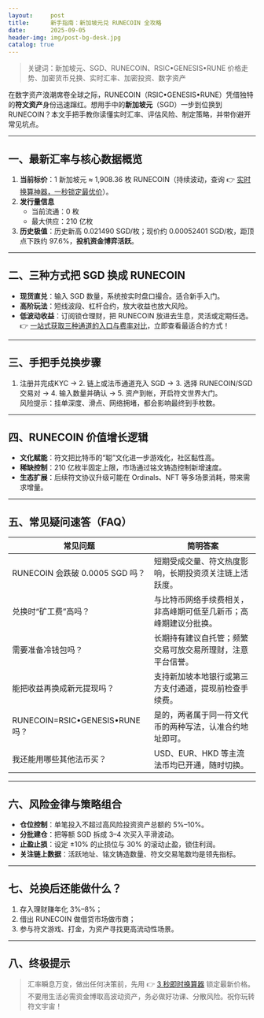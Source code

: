 ```yaml
---
layout:     post
title:      新手指南：新加坡元兑 RUNECOIN 全攻略
date:       2025-09-05
header-img: img/post-bg-desk.jpg
catalog: true
---
```


> 关键词：新加坡元、SGD、RUNECOIN、RSIC•GENESIS•RUNE 价格走势、加密货币兑换、实时汇率、加密投资、数字资产

在数字资产浪潮席卷全球之际，RUNECOIN（RSIC•GENESIS•RUNE）凭借独特的**符文资产**身份迅速蹿红。想用手中的**新加坡元**（SGD）一步到位换到 RUNECOIN？本文手把手教你读懂实时汇率、评估风险、制定策略，并带你避开常见坑点。

---

## 一、最新汇率与核心数据概览

1. **当前标价**：1 新加坡元 ≈ 1,908.36 枚 RUNECOIN（持续波动，查询 👉 [实时换算神器，一秒锁定最优价](https://okxdog.com/)）。
2. **发行量信息**  
   - 当前流通：0 枚  
   - 最大供应：210 亿枚  
3. **历史极值**：历史新高 0.021490 SGD/枚；现价约 0.00052401 SGD/枚，距顶点下跌约 97.6%，**投机资金博弈活跃**。

---

## 二、三种方式把 SGD 换成 RUNECOIN

- **现货直兑**：输入 SGD 数量，系统按实时盘口撮合。适合新手入门。  
- **高阶玩法**：短线波段、杠杆合约，放大收益也放大风险。  
- **低波动收益**：订阅锁仓理财，把 RUNECOIN 放进去生息，灵活或定期任选。  
👉 [一站式获取三种通道的入口与费率对比](https://okxdog.com/)，立即查看最适合的方式！

---

## 三、手把手兑换步骤

1. 注册并完成KYC → 2. 链上或法币通道充入 SGD → 3. 选择 RUNECOIN/SGD 交易对 → 4. 输入数量并确认 → 5. 资产到帐，开启符文世界大门。  
风险提示：挂单深度、滑点、网络拥堵，都会影响最终到手枚数。

---

## 四、RUNECOIN 价值增长逻辑

- **文化赋能**：符文把比特币的“聪”文化进一步游戏化，社区黏性高。  
- **稀缺控制**：210 亿枚半固定上限，市场通过铭文铸造控制新增速度。  
- **生态扩展**：后续符文协议升级可能在 Ordinals、NFT 等多场景消耗，带来需求增量。

---

## 五、常见疑问速答（FAQ）

| 常见问题 | 简明答案 |
| --- | --- |
| RUNECOIN 会跌破 0.0005 SGD 吗？ | 短期受成交量、符文热度影响，长期投资须关注链上活跃度。 |
| 兑换时“矿工费”高吗？ | 与比特币网络手续费相关，非高峰期可低至几新币；高峰期建议分批换。 |
| 需要准备冷钱包吗？ | 长期持有建议自托管；频繁交易可放交易所理财，注意平台信誉。 |
| 能把收益再换成新元提现吗？ | 支持新加坡本地银行或第三方支付通道，提现前检查手续费。 |
| RUNECOIN=RSIC•GENESIS•RUNE 吗？ | 是的，两者属于同一符文代币的两种写法，认准合约地址即可。 |
| 我还能用哪些其他法币买？ | USD、EUR、HKD 等主流法币均已开通，随时切换。 |

---

## 六、风险金律与策略组合

- **仓位控制**：单笔投入不超过高风险投资资产总额的 5%–10%。  
- **分批建仓**：把等额 SGD 拆成 3–4 次买入平滑波动。  
- **止盈止损**：设定 ±10% 的止损位与 30% 的滚动止盈，锁住利润。  
- **关注链上数据**：活跃地址、铭文铸造数量、符文交易笔数均是领先指标。

---

## 七、兑换后还能做什么？

1. 存入理财赚年化 3%–8%；  
2. 借出 RUNECOIN 做借贷市场做市商；  
3. 参与符文游戏、打金，为资产寻找更高流动性场景。

---

## 八、终极提示

> 汇率瞬息万变，做出任何决策前，先用 👉 [3 秒即时换算器](https://okxdog.com/) 锁定最新价格。  
不要用生活必需资金博取高波动资产，务必做好功课、分散风险。祝你玩转符文宇宙！